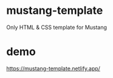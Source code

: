 # mustang-template
 Only HTML & CSS template for Mustang

# demo 
https://mustang-template.netlify.app/